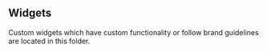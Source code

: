 ## Widgets

Custom widgets which have custom functionality or follow brand guidelines are located in this
folder.